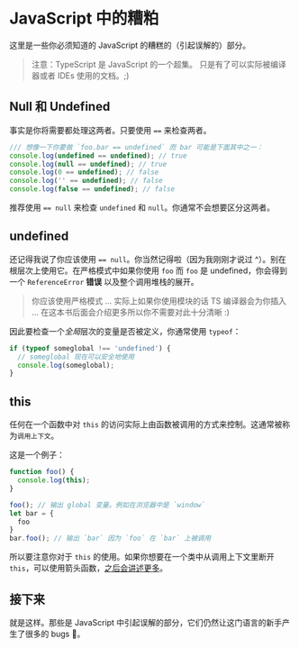# JavaScript 中的糟粕

这里是一些你必须知道的 JavaScript 的糟糕的（引起误解的）部分。

> 注意：TypeScript 是 JavaScript 的一个超集。 只是有了可以实际被编译器或者 IDEs 使用的文档。;)

## Null 和 Undefined

事实是你将需要都处理这两者。只要使用 `==` 来检查两者。

```ts
/// 想像一下你要做 `foo.bar == undefined` 而 bar 可能是下面其中之一：
console.log(undefined == undefined); // true
console.log(null == undefined); // true
console.log(0 == undefined); // false
console.log('' == undefined); // false
console.log(false == undefined); // false
```
推荐使用 `== null` 来检查 `undefined` 和 `null`。你通常不会想要区分这两者。

## undefined

还记得我说了你应该使用 `== null`。你当然记得啦（因为我刚刚才说过 ^）。别在根层次上使用它。在严格模式中如果你使用 `foo` 而 `foo` 是 undefined，你会得到一个 `ReferenceError` **错误** 以及整个调用堆栈的展开。

> 你应该使用严格模式 ... 实际上如果你使用模块的话 TS 编译器会为你插入 ... 在这本书后面会介绍更多所以你不需要对此十分清晰 :)

因此要检查一个*全局*层次的变量是否被定义，你通常使用 `typeof`：

```ts
if (typeof someglobal !== 'undefined') {
  // someglobal 现在可以安全地使用
  console.log(someglobal);
}
```

## this

任何在一个函数中对 `this` 的访问实际上由函数被调用的方式来控制。这通常被称为`调用上下文`。

这是一个例子：

```ts
function foo() {
  console.log(this);
}

foo(); // 输出 global 变量。例如在浏览器中是 `window`
let bar = {
  foo
}
bar.foo(); // 输出 `bar` 因为 `foo` 在 `bar` 上被调用
```

所以要注意你对于 `this` 的使用。如果你想要在一个类中从调用上下文里断开 `this`，可以使用箭头函数，[之后会讲述更多][arrow]。

[arrow]:../arrow-functions.md

## 接下来

就是这样。那些是 JavaScript 中引起误解的部分，它们仍然让这门语言的新手产生了很多的 bugs 🌹。
